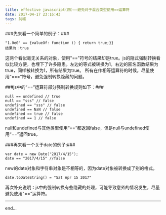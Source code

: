 ```yaml
---
title: effective javascript(四)——避免对于混合类型使用==运算符
date: 2017-04-17 23:16:43
tags: 前端
---
```

###先来看一个简单的例子：###
```
"1.0e0" == {valueOf: function () { return true;}}
结果为：true
```

<!-- more -->

这两个看似毫无关系的对象，使用"=="符号的结果却是true。js的隐式强制转换看似比较方便，也埋下了许多隐患。左边的等式被转换为1，右边的匿名函数结果为true，同样被转换为1，所有结果为true。
所有在作相等运算符的时候，尽量使用“===”符号，避免强制转换隐藏的问题。

###js中的“==”运算符部分强制转换规则如下：###

```
null == undefined // true
null == "sss" // false
undefined == "sss" // false
undefined == NaN // false
undefined == true // false
undefined == 1 // false
```
null和undefined与其他类型使用“==”都返回false，但是null与undefined使用“==”返回true。

###再来看一个关于date的例子:###
```
var date = new Date("2017/4/15");
date == "2017/4/15" //false
```
new的date对象和字符串对象是不相等的，因为date对象被转换成了别的格式。

```
date.toDateString() = "Sat Apr 15 2017"
```
再次补充说明：js中的强制转换有些隐藏的处理，可能导致意外的情况发生，尽量避免使用"=="运算符。


----------
end...

